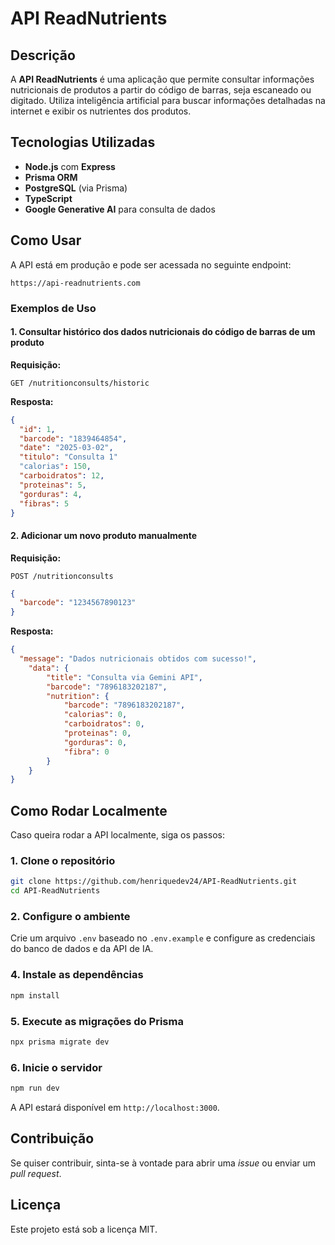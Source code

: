 # API ReadNutrients

## Descrição
A **API ReadNutrients** é uma aplicação que permite consultar informações nutricionais de produtos a partir do código de barras, seja escaneado ou digitado. Utiliza inteligência artificial para buscar informações detalhadas na internet e exibir os nutrientes dos produtos.

## Tecnologias Utilizadas
- **Node.js** com **Express**
- **Prisma ORM**
- **PostgreSQL** (via Prisma)
- **TypeScript**
- **Google Generative AI** para consulta de dados

## Como Usar
A API está em produção e pode ser acessada no seguinte endpoint:

```
https://api-readnutrients.com
```

### Exemplos de Uso

#### 1. Consultar histórico dos dados nutricionais do código de barras de um produto

**Requisição:**
```http
GET /nutritionconsults/historic
```

**Resposta:**
```json
{
  "id": 1,
  "barcode": "1839464854",
  "date": "2025-03-02",
  "titulo": "Consulta 1"
  "calorias": 150,
  "carboidratos": 12,
  "proteinas": 5,
  "gorduras": 4,
  "fibras": 5
}
```

#### 2. Adicionar um novo produto manualmente

**Requisição:**
```http
POST /nutritionconsults
```
```json
{
  "barcode": "1234567890123"
}
```

**Resposta:**
```json
{
  "message": "Dados nutricionais obtidos com sucesso!",
    "data": {
        "title": "Consulta via Gemini API",
        "barcode": "7896183202187",
        "nutrition": {
            "barcode": "7896183202187",
            "calorias": 0,
            "carboidratos": 0,
            "proteinas": 0,
            "gorduras": 0,
            "fibra": 0
        }
    }
}
```

## Como Rodar Localmente
Caso queira rodar a API localmente, siga os passos:

### 1. Clone o repositório
```sh
git clone https://github.com/henriquedev24/API-ReadNutrients.git
cd API-ReadNutrients
```

### 2. Configure o ambiente
Crie um arquivo `.env` baseado no `.env.example` e configure as credenciais do banco de dados e da API de IA.

### 4. Instale as dependências
```sh
npm install
```

### 5. Execute as migrações do Prisma
```sh
npx prisma migrate dev
```

### 6. Inicie o servidor
```sh
npm run dev
```
A API estará disponível em `http://localhost:3000`.

## Contribuição
Se quiser contribuir, sinta-se à vontade para abrir uma _issue_ ou enviar um _pull request_.

## Licença
Este projeto está sob a licença MIT.

